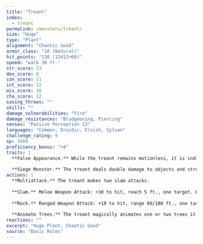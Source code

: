 ```yaml
---
title: "Treant"
index:
  - treant
permalink: /monsters/treant/
size: "Huge"
type: "Plant"
alignment: "Chaotic Good"
armor_class: "16 (Natural)"
hit_points: "138 (12d12+60)"
speed: "walk 30 ft."
str_score: 23
dex_score: 8
con_score: 21
int_score: 12
wis_score: 16
cha_score: 12
saving_throws: ""
skills: ""
damage_vulnerabilities: "Fire"
damage_resistances: "Bludgeoning, Piercing"
senses: "Passive Perception 13"
languages: "Common, Druidic, Elvish, Sylvan"
challenge_rating: 9
xp: 5000
proficiency_bonus: "+4"
traits: |
  **False Appearance.** While the treant remains motionless, it is indistinguishable from a normal tree.
  
  **Siege Monster.** The treant deals double damage to objects and structures.
actions: |
  **Multiattack.** The treant makes two slam attacks.
  
  **Slam.** Melee Weapon Attack: +10 to hit, reach 5 ft., one target. Hit: 16 (3d6 + 6) bludgeoning damage.
  
  **Rock.** Ranged Weapon Attack: +10 to hit, range 60/180 ft., one target. Hit: 28 (4d10 + 6) bludgeoning damage.
  
  **Animate Trees.** The treant magically animates one or two trees it can see within 60 feet of it. These trees have the same statistics as a treant, except they have Intelligence and Charisma scores of 1, they can't speak, and they have only the Slam action option. An animated tree acts as an ally of the treant. The tree remains animate for 1 day or until it dies; until the treant dies or is more than 120 feet from the tree; or until the treant takes a bonus action to turn it back into an inanimate tree. The tree then takes root if possible.
reactions: ""
excerpt: "Huge Plant, Chaotic Good"
source: "Basic Rules"
---
```

